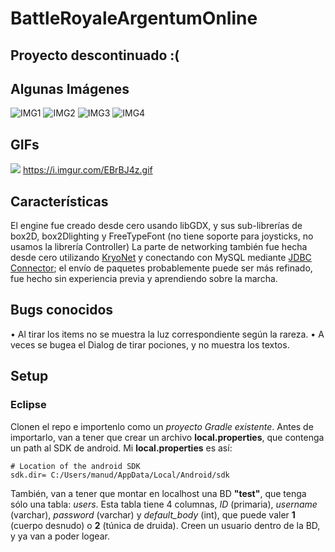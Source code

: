 # BattleRoyaleArgentumOnline
## Proyecto descontinuado :(
## Algunas Imágenes
![IMG1](https://i.imgur.com/xROUsFW.png)
![IMG2](https://i.imgur.com/4kCAmx8.png)
![IMG3](https://i.imgur.com/wbSfWC5.png)
![IMG4](https://i.imgur.com/F0DdoSB.png)

## GIFs
![](https://i.imgur.com/EBrBJ4z.gif)
https://i.imgur.com/EBrBJ4z.gif

## Características
El engine fue creado desde cero usando libGDX, y sus sub-librerías de box2D, box2Dlighting y FreeTypeFont (no tiene soporte para joysticks, no usamos la librería Controller)
La parte de networking también fue hecha desde cero utilizando [KryoNet](https://github.com/EsotericSoftware/kryonet) y conectando con MySQL mediante [JDBC Connector](https://dev.mysql.com/downloads/connector/j/5.1.html); el envío de paquetes probablemente puede ser más refinado, fue hecho sin experiencia previa y aprendiendo sobre la marcha.

## Bugs conocidos
• Al tirar los items no se muestra la luz correspondiente según la rareza.
• A veces se bugea el Dialog de tirar pociones, y no muestra los textos.

## Setup
### Eclipse
Clonen el repo e importenlo como un *proyecto Gradle existente*. Antes de importarlo, van a tener que crear un archivo **local.properties**, que contenga un path al SDK de android.
Mi **local.properties** es así:

    # Location of the android SDK
    sdk.dir= C:/Users/manud/AppData/Local/Android/sdk

También, van a tener que montar en localhost una BD **"test"**, que tenga sólo una tabla: *users*. Esta tabla tiene 4 columnas, *ID* (primaria), *username* (varchar), *password* (varchar) y *default_body* (int), que puede valer **1** (cuerpo desnudo) o **2** (túnica de druida).
Creen un usuario dentro de la BD, y ya van a poder logear.


